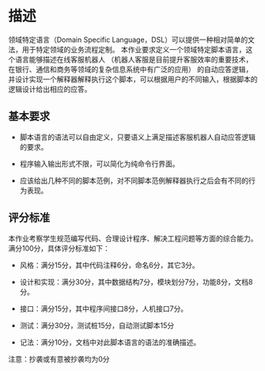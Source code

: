 # 描述

领域特定语言（Domain Specific Language，DSL）可以提供一种相对简单的文法，用于特定领域的业务流程定制。
本作业要求定义一个领域特定脚本语言，这个语言能够描述在线客服机器人
（机器人客服是目前提升客服效率的重要技术，在银行、通信和商务等领域的复杂信息系统中有广泛的应用）
的自动应答逻辑，并设计实现一个解释器解释执行这个脚本，可以根据用户的不同输入，根据脚本的逻辑设计给出相应的应答。

 

## 基本要求
- 脚本语言的语法可以自由定义，只要语义上满足描述客服机器人自动应答逻辑的要求。

- 程序输入输出形式不限，可以简化为纯命令行界面。

- 应该给出几种不同的脚本范例，对不同脚本范例解释器执行之后会有不同的行为表现。



## 评分标准
本作业考察学生规范编写代码、合理设计程序、解决工程问题等方面的综合能力。满分100分，具体评分标准如下：

- 风格：满分15分，其中代码注释6分，命名6分，其它3分。

- 设计和实现：满分30分，其中数据结构7分，模块划分7分，功能8分，文档8分。

- 接口：满分15分，其中程序间接口8分，人机接口7分。

- 测试：满分30分，测试桩15分，自动测试脚本15分

- 记法：满分10分，文档中对此脚本语言的语法的准确描述。

注意：抄袭或有意被抄袭均为0分

